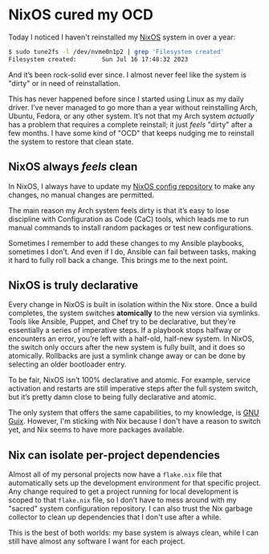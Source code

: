 # NixOS cured my OCD

Today I noticed I haven't reinstalled my [NixOS](https://nixos.org) system in
over a year:

```sh
$ sudo tune2fs -l /dev/nvme0n1p2 | grep 'Filesystem created'
Filesystem created:       Sun Jul 16 17:48:32 2023
```

And it’s been rock-solid ever since. I almost never feel like the system is
"dirty" or in need of reinstallation.

This has never happened before since I started using Linux as my daily driver.
I’ve never managed to go more than a year without reinstalling Arch, Ubuntu,
Fedora, or any other system. It’s not that my Arch system _actually_ has a
problem that requires a complete reinstall; it just _feels_ "dirty" after a few
months. I have some kind of "OCD" that keeps nudging me to reinstall the system
to restore that clean state.

## NixOS always _feels_ clean

In NixOS, I always have to update my [NixOS config
repository](https://github.com/khuedoan/nixos-setup) to make any changes, no
manual changes are permitted.

The main reason my Arch system feels dirty is that it’s easy to lose discipline
with Configuration as Code (CaC) tools, which leads me to run manual commands
to install random packages or test new configurations.

Sometimes I remember to add these changes to my Ansible playbooks, sometimes I
don’t. And even if I do, Ansible can fail between tasks, making it hard to
fully roll back a change. This brings me to the next point.

## NixOS is truly declarative

Every change in NixOS is built in isolation within the Nix store. Once a build
completes, the system switches **atomically** to the new version via symlinks.
Tools like Ansible, Puppet, and Chef try to be declarative, but they’re
essentially a series of imperative steps. If a playbook stops halfway or
encounters an error, you’re left with a half-old, half-new system. In NixOS,
the switch only occurs after the new system is fully built, and it does so
atomically. Rollbacks are just a symlink change away or can be done by
selecting an older bootloader entry.

To be fair, NixOS isn’t 100% declarative and atomic. For example, service
activation and restarts are still imperative steps after the full system
switch, but it’s pretty damn close to being fully declarative and atomic.

The only system that offers the same capabilities, to my knowledge, is [GNU
Guix](https://guix.gnu.org). However, I'm sticking with Nix because I don't
have a reason to switch yet, and Nix seems to have more packages available.

## Nix can isolate per-project dependencies

Almost all of my personal projects now have a `flake.nix` file that
automatically sets up the development environment for that specific project.
Any change required to get a project running for local development is scoped to
that `flake.nix` file, so I don't have to mess around with my "sacred" system
configuration repository. I can also trust the Nix garbage collector to clean
up dependencies that I don't use after a while.

This is the best of both worlds: my base system is always clean, while I can
still have almost any software I want for each project.
